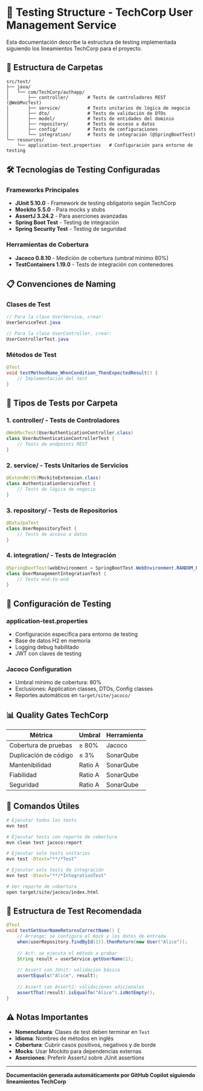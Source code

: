 # 🧪 Testing Structure - TechCorp User Management Service

Esta documentación describe la estructura de testing implementada siguiendo los lineamientos TechCorp para el proyecto.

## 📂 Estructura de Carpetas

```
src/test/
├── java/
│   └── com/TechCorp/authapp/
│       ├── controller/       # Tests de controladores REST (@WebMvcTest)
│       ├── service/          # Tests unitarios de lógica de negocio
│       ├── dto/              # Tests de validación de DTOs
│       ├── model/            # Tests de entidades del dominio
│       ├── repository/       # Tests de acceso a datos
│       ├── config/           # Tests de configuraciones
│       └── integration/      # Tests de integración (@SpringBootTest)
└── resources/
    └── application-test.properties   # Configuración para entorno de testing
```

## 🛠️ Tecnologías de Testing Configuradas

### Frameworks Principales
- **JUnit 5.10.0** - Framework de testing obligatorio según TechCorp
- **Mockito 5.5.0** - Para mocks y stubs
- **AssertJ 3.24.2** - Para aserciones avanzadas
- **Spring Boot Test** - Testing de integración
- **Spring Security Test** - Testing de seguridad

### Herramientas de Cobertura
- **Jacoco 0.8.10** - Medición de cobertura (umbral mínimo 80%)
- **TestContainers 1.19.0** - Tests de integración con contenedores

## 📋 Convenciones de Naming

### Clases de Test
```java
// Para la clase UserService, crear:
UserServiceTest.java

// Para la clase UserController, crear:
UserControllerTest.java
```

### Métodos de Test
```java
@Test
void testMethodName_WhenCondition_ThenExpectedResult() {
    // Implementación del test
}
```

## 🧪 Tipos de Tests por Carpeta

### 1. controller/ - Tests de Controladores
```java
@WebMvcTest(UserAuthenticationController.class)
class UserAuthenticationControllerTest {
    // Tests de endpoints REST
}
```

### 2. service/ - Tests Unitarios de Servicios
```java
@ExtendWith(MockitoExtension.class)
class AuthenticationServiceTest {
    // Tests de lógica de negocio
}
```

### 3. repository/ - Tests de Repositorios
```java
@DataJpaTest
class UserRepositoryTest {
    // Tests de acceso a datos
}
```

### 4. integration/ - Tests de Integración
```java
@SpringBootTest(webEnvironment = SpringBootTest.WebEnvironment.RANDOM_PORT)
class UserManagementIntegrationTest {
    // Tests end-to-end
}
```

## 🔧 Configuración de Testing

### application-test.properties
- Configuración específica para entorno de testing
- Base de datos H2 en memoria
- Logging debug habilitado
- JWT con claves de testing

### Jacoco Configuration
- Umbral mínimo de cobertura: 80%
- Exclusiones: Application classes, DTOs, Config classes
- Reportes automáticos en `target/site/jacoco/`

## 📊 Quality Gates TechCorp

| Métrica | Umbral | Herramienta |
|---------|--------|-------------|
| Cobertura de pruebas | ≥ 80% | Jacoco |
| Duplicación de código | ≤ 3% | SonarQube |
| Mantenibilidad | Ratio A | SonarQube |
| Fiabilidad | Ratio A | SonarQube |
| Seguridad | Ratio A | SonarQube |

## 🚀 Comandos Útiles

```bash
# Ejecutar todos los tests
mvn test

# Ejecutar tests con reporte de cobertura
mvn clean test jacoco:report

# Ejecutar solo tests unitarios
mvn test -Dtest="**/*Test"

# Ejecutar solo tests de integración
mvn test -Dtest="**/*IntegrationTest"

# Ver reporte de cobertura
open target/site/jacoco/index.html
```

## 📝 Estructura de Test Recomendada

```java
@Test
void testGetUserNameReturnsCorrectName() {
    // Arrange: se configura el mock y los datos de entrada
    when(userRepository.findById(1)).thenReturn(new User("Alice"));
    
    // Act: se ejecuta el método a probar
    String result = userService.getUserName(1);
    
    // Assert con JUnit: validación básica
    assertEquals("Alice", result);
    
    // Assert con AssertJ: validaciones adicionales
    assertThat(result).isEqualTo("Alice").isNotEmpty();
}
```

## ⚠️ Notas Importantes

- **Nomenclatura**: Clases de test deben terminar en `Test`
- **Idioma**: Nombres de métodos en inglés
- **Cobertura**: Cubrir casos positivos, negativos y de borde
- **Mocks**: Usar Mockito para dependencias externas
- **Aserciones**: Preferir AssertJ sobre JUnit assertions

---

**Documentación generada automáticamente por GitHub Copilot siguiendo lineamientos TechCorp**
